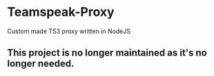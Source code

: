 # Teamspeak-Proxy
Custom made TS3 proxy written in NodeJS

## This project is no longer maintained as it's no longer needed.
